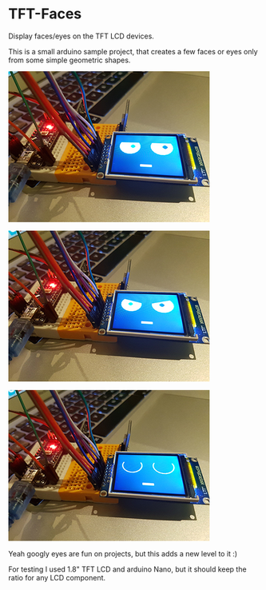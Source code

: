 # TFT-Faces
Display faces/eyes on the TFT LCD devices.

This is a small arduino sample project, that creates a few faces or eyes only from some simple geometric shapes.

![alt text](https://github.com/ManolescuSebastian/TFT-Faces/blob/master/images/image_x1.jpg)

![alt text](https://github.com/ManolescuSebastian/TFT-Faces/blob/master/images/image_x2.jpg)

![alt text](https://github.com/ManolescuSebastian/TFT-Faces/blob/master/images/image_x3.jpg)


Yeah googly eyes are fun on projects, but this adds a new level to it :)


For testing I used 1.8" TFT LCD and arduino Nano, but it should keep the ratio for any LCD component. 
